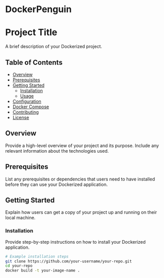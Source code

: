 # DockerPenguin

# Project Title

A brief description of your Dockerized project.

## Table of Contents

- [Overview](#overview)
- [Prerequisites](#prerequisites)
- [Getting Started](#getting-started)
  - [Installation](#installation)
  - [Usage](#usage)
- [Configuration](#configuration)
- [Docker Compose](#docker-compose)
- [Contributing](#contributing)
- [License](#license)

## Overview

Provide a high-level overview of your project and its purpose. Include any relevant information about the technologies used.

## Prerequisites

List any prerequisites or dependencies that users need to have installed before they can use your Dockerized application.

## Getting Started

Explain how users can get a copy of your project up and running on their local machine.

### Installation

Provide step-by-step instructions on how to install your Dockerized application.

```bash
# Example installation steps
git clone https://github.com/your-username/your-repo.git
cd your-repo
docker build -t your-image-name .
